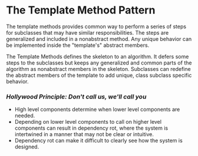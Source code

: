 # The Template Method Pattern

The template methods provides common way to perform
a series of steps for subclasses that may have similar responsibilities.
The steps are generalized and included in a nonabstract method.
Any unique behavior can be implemented inside the "template's" 
abstract members. 

The Template Methods defines the skeleton to an algorithm.
It defers some steps to the subclasses but keeps any generalized and 
common parts of the algorithm as nonabstract members in the skeleton. 
Subclasses can redefine the abstract members of the template
to add unique, class subclass specific behavior. 

### *Hollywood Principle: Don't call us, we'll call you*
- High level components determine when lower level components
are needed.
- Depending on lower level components to call on higher level components
can result in dependency rot, where the system is intertwined in a 
manner that may not be clear or intuitive. 
- Dependency rot can make it difficult to clearly
see how the system is designed.